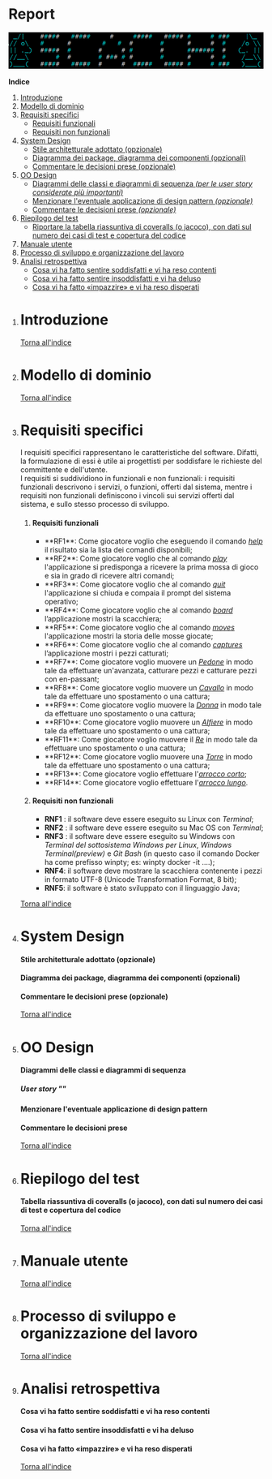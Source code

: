 # Report
![](/res/img/report/logo.png)  
  
<a name="indice"></a>**Indice**
1. [Introduzione](#intro)
1. [Modello di dominio](#dom_mod)
1. [Requisiti specifici](#spec_req)
	- [Requisiti funzionali](#func_req)
	- [Requisiti non funzionali](#not_func_req)
1. [System Design](#sys_des)
	- [Stile architetturale adottato (opzionale)](#arch_style)
	- [Diagramma dei package, diagramma dei componenti (opzionali)](#pkg_cmpnts_diag)
	- [Commentare le decisioni prese (opzionale)](#comments1)
1. [OO Design](#oo_design)
	- [Diagrammi delle classi e diagrammi di sequenza *(per le user story considerate più importanti)*](#class_seq_diag)
	- [Menzionare l'eventuale applicazione di design pattern *(opzionale)*](#design_patt)
	- [Commentare le decisioni prese *(opzionale)*](#comments2)
1. [Riepilogo del test](#test_recap)
	- [Riportare la tabella riassuntiva di coveralls (o jacoco), con dati sul numero dei casi di test e copertura del codice](#coverall_stats)
1. [Manuale utente](#user_man)
1. [Processo di sviluppo e organizzazione del lavoro](#dev_proc)
1. [Analisi retrospettiva](#retro_analysis)
	* [Cosa vi ha fatto sentire soddisfatti e vi ha reso contenti](#happy)
	* [Cosa vi ha fatto sentire insoddisfatti e vi ha deluso](#sad)
	* [Cosa vi ha fatto «impazzire» e vi ha reso disperati](#crazy)

<ol>
<li>

# <a name="intro"></a>Introduzione

[Torna all'indice](#indice)

</li>
<li>

# <a name="dom_mod"></a>Modello di dominio

[Torna all'indice](#indice)

</li>
<li>

# <a name="spec_req"></a>Requisiti specifici
I requisiti specifici rappresentano le caratteristiche del software. Difatti, la formulazione di essi è utile ai progettisti per soddisfare le richieste del committente e dell'utente.  
I requisiti si suddividiono in funzionali e non funzionali: i requisiti funzionali descrivono i servizi, o funzioni, offerti dal sistema, mentre i requisiti non funzionali definiscono i vincoli sui servizi offerti dal sistema, e sullo stesso processo di sviluppo. 
<ol>
<li>

#### <a name="func_req"></a>Requisiti funzionali
<ul>
<li> **RF1**: Come giocatore voglio che eseguendo il comando <u><i>help</i></u> il risultato sia la lista dei comandi disponibili;</li>      
<li> **RF2**: Come giocatore voglio che al comando <u><i>play</i></u> l'applicazione si predisponga a ricevere la prima mossa di gioco e sia in grado di ricevere altri comandi;</li>    
<li> **RF3**: Come giocatore voglio che al comando <u><i>quit</i></u> l'applicazione si chiuda e compaia il prompt del sistema operativo;</li>   
<li> **RF4**: Come giocatore voglio che al comando <u><i>board</i></u> l’applicazione mostri la scacchiera;</li>   
<li> **RF5**: Come giocatore voglio che al comando <u><i>moves</i></u> l'applicazione mostri la storia delle mosse giocate;</li>   
<li> **RF6**: Come giocatore voglio che al comando <u><i>captures</i></u> l’applicazione mostri i pezzi catturati;</li>  
<li> **RF7**: Come giocatore voglio muovere un <u><i>Pedone</i></u> in modo tale da effettuare un'avanzata, catturare pezzi e catturare pezzi con en-passant;</li>    
<li> **RF8**: Come giocatore voglio muovere un <u><i>Cavallo</i></u> in modo tale da effettuare uno spostamento o una cattura;</li>    
<li> **RF9**: Come giocatore voglio muovere la <u><i>Donna</i></u> in modo tale da effettuare uno spostamento o una cattura;</li>    
<li> **RF10**: Come giocatore voglio muovere un <u><i>Alfiere</i></u> in modo tale da effettuare uno spostamento o una cattura;</li>    
<li> **RF11**: Come giocatore voglio muovere il <u><i>Re</i></u> in modo tale da effettuare uno spostamento o una cattura;</li>    
<li> **RF12**: Come giocatore voglio muovere una <u><i>Torre</i></u> in modo tale da effettuare uno spostamento o una cattura;</li>   
<li> **RF13**: Come giocatore voglio effettuare l'<u><i>arrocco corto</i></u>;</li>  
<li> **RF14**: Come giocatore voglio effettuare l'<u><i>arrocco lungo</i></u>.</li>    

</ul>
</li>

<li>

#### <a name="not_func_req"></a>Requisiti non funzionali
<ul>
<li> <b>RNF1</b> : il software deve essere eseguito su Linux con <i>Terminal</i>;</li>   
<li> <b>RNF2</b> : il software deve essere eseguito su Mac OS con <i>Terminal</i>;</li>   
<li> <b>RNF3</b> : il software deve essere eseguito su Windows con <i>Terminal del sottosistema Windows per Linux</i>, <i>Windows Terminal(preview)</i> e <i>Git Bash</i> (in questo caso il comando Docker ha come prefisso winpty; es: winpty docker -it ....);</li>    
<li> <b>RNF4</b>: il software deve mostrare la scacchiera contenente i pezzi in formato UTF-8 (Unicode Transformation Format, 8 bit);</li>  
<li> <b>RNF5</b>: il software è stato sviluppato con il linguaggio Java;</li>   

</ul>
</ol>

[Torna all'indice](#indice)

</li>
<li>

# <a name="sys_des"></a>System Design

#### <a name="arch_style"></a>Stile architetturale adottato (opzionale)
#### <a name="pkg_cmpnts_diag"></a>Diagramma dei package, diagramma dei componenti (opzionali)
#### <a name="comments1"></a>Commentare le decisioni prese (opzionale)

[Torna all'indice](#indice)

</li>
<li>

# <a name="oo_design"></a>OO Design
#### <a name="class_seq_diag"></a>Diagrammi delle classi e diagrammi di sequenza
##### User story "<titolo>"

#### <a name="design_patt"></a>Menzionare l'eventuale applicazione di design pattern
#### <a name="comments2"></a>Commentare le decisioni prese

[Torna all'indice](#indice)

</li>
<li>

# <a name="test_recap"></a>Riepilogo del test
#### <a name="coverall_stats"></a>Tabella riassuntiva di coveralls (o jacoco), con dati sul numero dei casi di test e copertura del codice

[Torna all'indice](#indice)

</li>
<li>

# <a name="user_man"></a>Manuale utente

[Torna all'indice](#indice)

</li>
<li>

# <a name="dev_proc"></a>Processo di sviluppo e organizzazione del lavoro

[Torna all'indice](#indice)

</li>
<li>

# <a name="retro_analysis"></a>Analisi retrospettiva
#### <a name="happy"></a>Cosa vi ha fatto sentire soddisfatti e vi ha reso contenti
#### <a name="sad"></a>Cosa vi ha fatto sentire insoddisfatti e vi ha deluso
#### <a name="crazy"></a>Cosa vi ha fatto «impazzire» e vi ha reso disperati

[Torna all'indice](#indice)
